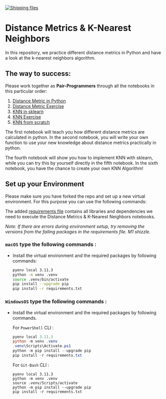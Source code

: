 [![Shipping files](https://github.com/neuefische/ds-distance-metrics-knn/actions/workflows/workflow-02.yml/badge.svg?branch=main&event=workflow_dispatch)](https://github.com/neuefische/ds-distance-metrics-knn/actions/workflows/workflow-02.yml)

# Distance Metrics & K-Nearest Neighbors 

In this repository, we practice different
distance metrics in Python and have a look at the k-nearest neighbors algorithm.

## The way to success:

Please work together as **Pair-Programmers** through all the notebooks
in this particular order:

1. [Distance Metric in Python](1_Distance_Metric_Python.ipynb)
2. [Distance Metric Exercise](2_Distance_Metric_Exercise.ipynb)
3. [KNN in sklearn](3_KNN_sklearn.ipynb)
4. [KNN Exercise](4_KNN_Exercise.ipynb)
5. [KNN from scratch](5_KNN_from_scratch.ipynb)

The first notebook will teach you how different 
distance metrics are calculated in python.
In the second notebook, you will write your own 
function to use your new knowledge about 
distance metrics practically in python.

The fourth notebook will show you how to implement
KNN with sklearn, while you can try this by yourself 
directly in the fifth notebook.
In the sixth notebook, you have the chance to create 
your own KNN Algorithm!

## Set up your Environment

Please make sure you have forked the repo and set up a new virtual environment. For this purpose you can use the following commands:

The added [requirements file](requirements.txt) contains all libraries and dependencies we need to execute the  Distance Metrics & K-Nearest Neighbors notebooks.

*Note: If there are errors during environment setup, try removing the versions from the failing packages in the requirements file. M1 shizzle.*

### **`macOS`** type the following commands : 


- Install the virtual environment and the required packages by following commands:

    ```BASH
    pyenv local 3.11.3
    python -m venv .venv
    source .venv/bin/activate
    pip install --upgrade pip
    pip install -r requirements.txt
    ```
### **`WindowsOS`** type the following commands :

- Install the virtual environment and the required packages by following commands.

   For `PowerShell` CLI :

    ```PowerShell
    pyenv local 3.11.3
    python -m venv .venv
    .venv\Scripts\Activate.ps1
    python -m pip install --upgrade pip
    pip install -r requirements.txt
    ```

    For `Git-Bash` CLI :
    ```
    pyenv local 3.11.3
    python -m venv .venv
    source .venv/Scripts/activate
    python -m pip install --upgrade pip
    pip install -r requirements.txt
    ```
